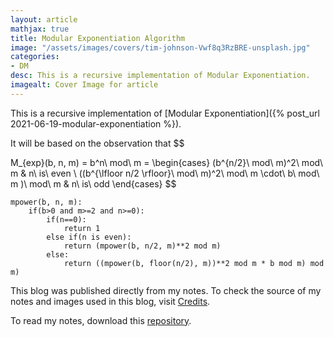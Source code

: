 ```yaml
---
layout: article
mathjax: true
title: Modular Exponentiation Algorithm
image: "/assets/images/covers/tim-johnson-Vwf8q3RzBRE-unsplash.jpg"
categories:
- DM
desc: This is a recursive implementation of Modular Exponentiation. 
imagealt: Cover Image for article
---
```


This is a recursive implementation of [Modular Exponentiation]({% post_url 2021-06-19-modular-exponentiation %}).

It will be based on the observation that
$$
































































































































































































































































































































































































M_{exp}(b, n, m) = b^n\ mod\ m = \begin{cases} 
      (b^{n/2}\ mod\ m)^2\ mod\ m & n\ is\ even \\
      ((b^{\lfloor n/2 \rfloor}\ mod\ m)^2\ mod\ m \cdot\ b\ mod\ m )\ mod\ m & n\ is\ odd
\end{cases}
$$

































































































































































































































































































































































































```
mpower(b, n, m):
	if(b>0 and m>=2 and n>=0):
		if(n==0):
			return 1
		else if(n is even):
			return (mpower(b, n/2, m)**2 mod m)
		else:
			return ((mpower(b, floor(n/2), m))**2 mod m * b mod m) mod m)
```



This blog was published directly from my notes.
To check the source of my notes and images used in this blog, visit <a href="/credits.html" target="_blank">Credits</a>.

To read my notes, download this <a href="https://github.com/bovem/CS" target="blank">repository</a>.